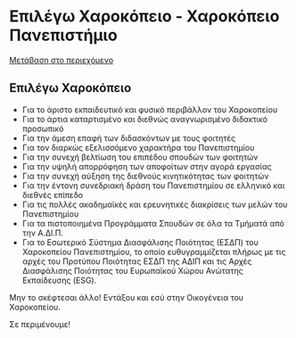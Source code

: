 Επιλέγω Χαροκόπειο - Χαροκόπειο Πανεπιστήμιο
=============== 

[Μετάβαση στο περιεχόμενο](https://www.hua.gr/%CE%B5%CF%80%CE%B9%CE%BB%CE%AD%CE%B3%CF%89-%CF%87%CE%B1%CF%81%CE%BF%CE%BA%CF%8C%CF%80%CE%B5%CE%B9%CE%BF/#content "Μετάβαση στο περιεχόμενο")

Επιλέγω Χαροκόπειο
------------------

*   Για το άριστο εκπαιδευτικό και φυσικό περιβάλλον του Χαροκοπείου
*   Για το άρτια καταρτισμένο και διεθνώς αναγνωρισμένο διδακτικό προσωπικό
*   Για την άμεση επαφή των διδασκόντων με τους φοιτητές
*   Για τον διαρκώς εξελισσόμενο χαρακτήρα του Πανεπιστημίου
*   Για την συνεχή βελτίωση του επιπέδου σπουδών των φοιτητών
*   Για την υψηλή απορρόφηση των αποφοίτων στην αγορά εργασίας
*   Για την συνεχή αύξηση της διεθνούς κινητικότητας των φοιτητών
*   Για την έντονη συνεδριακή δράση του Πανεπιστημίου σε ελληνικό και διεθνές επίπεδο
*   Για τις πολλές ακαδημαϊκές και ερευνητικές διακρίσεις των μελών του Πανεπιστημίου
*   Για τα πιστοποιημένα Προγράμματα Σπουδών σε όλα τα Τμήματά από την Α.ΔΙ.Π.
*   Για το Εσωτερικό Σύστημα Διασφάλισης Ποιότητας (ΕΣΔΠ) του Χαροκοπείου Πανεπιστημίου, το οποίο ευθυγραμμίζεται πλήρως με τις αρχές του Προτύπου Ποιότητας ΕΣΔΠ της ΑΔΙΠ και τις Αρχές Διασφάλισης Ποιότητας του Ευρωπαϊκού Χώρου Ανώτατης Εκπαίδευσης (ESG).

Μην το σκέφτεσαι άλλο! Εντάξου και εσύ στην Οικογένεια του Χαροκοπείου.

Σε περιμένουμε!
